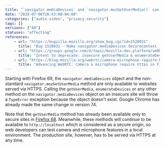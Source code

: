 ```yaml
---
title: "`navigator.mediaDevices` and `navigator.mozGetUserMedia()` can no longer be used on insecure sites"
date: "2019-07-06T20:43:00-04:00"
categories: ["audio-video", "privacy-security"]
tags: []
versions: ["69"]
statuses: "affecting"
references:
    - url: "https://bugzilla.mozilla.org/show_bug.cgi?id=1528031"
      title: "Bug 1528031 - Make navigator.mediaDevices SecureContext (removing it in http)"
    - url: "https://groups.google.com/d/topic/mozilla.dev.platform/vmO0NRM46l8/discussion"
      title: "Intent to deprecate: insecure getUserMedia & enumerateDevices requests"
    - url: "https://blog.mozilla.org/webrtc/camera-microphone-require-https-in-firefox-68/"
      title: "Advancing WebRTC: Camera & microphone require https in Firefox 68."
---
```

Starting with Firefox 69, the `navigator.mediaDevices` object and the non-standard `navigator.mozGetUserMedia` method are only available to websites served via HTTPS. Calling the `getUserMedia`, `enumerateDevices` or any other method on the `navigator.mediaDevices` object on an insecure site will throw a `TypeError` exception because the object doesn't exist. Google Chrome has already made the same change in version 74.

Note that the `getUserMedia` method has already been available only to secure sites in [Firefox 68](https://www.fxsitecompat.dev/en-CA/docs/2019/getusermedia-can-no-longer-be-used-on-insecure-sites/). Meanwhile, these methods will continue to be available to `http://localhost` which is considered as a secure origin, so web developers can test camera and microphone features in a local environment. The production site, however, has to be served via HTTPS at any time.
